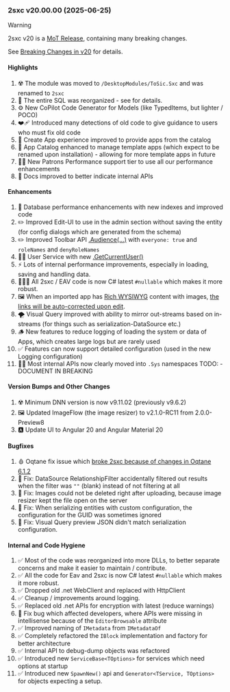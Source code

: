 
### 2sxc v20.00.00 (2025-06-25)

> [!WARNING]
> 2sxc v20 is a [MoT Release](xref:Abyss.Releases.Management.PolicyMot), containing many breaking changes.
>
> See [Breaking Changes in v20](xref:Abyss.Releases.History.V20.Breaking) for details.

#### Highlights

1. ☢️ The module was moved to `/DesktopModules/ToSic.Sxc` and was renamed to `2sxc`
1. 💾 The entire SQL was reorganized - see [](xref:Abyss.Db.ChangesV20) for details.
1. ⚙️ New CoPilot Code Generator for Models (like TypedItems, but lighter / POCO)
1. ❤️‍🩹 Introduced many detections of old code to give guidance to users who must fix old code
1. 🥇 Create App experience improved to provide apps from the catalog
1. 🥇 App Catalog enhanced to manage template apps (which expect to be renamed upon installation) - allowing for more template apps in future
1. 🦸🏼 New Patrons Performance support tier to use all our performance enhancements
1. 📖 Docs improved to better indicate internal APIs

#### Enhancements

1. 💾 Database performance enhancements with new indexes and improved code
1. ✏️ Improved Edit-UI to use in the admin section without saving the entity (for config dialogs which are generated from the schema)
1. ✏️ Improved Toolbar API [.Audience(...)](xref:ToSic.Sxc.Edit.Toolbar.IToolbarBuilder.Audience*) with `everyone: true` and `roleNames` and `denyRoleNames`
1. 👱🏼 User Service with new [.GetCurrentUser()](xref:ToSic.Sxc.Services.IUserService.GetCurrentUser*)
1. ⚡ Lots of internal performance improvements, especially in loading, saving and handling data.
1. 👨🏼‍💻 All 2sxc / EAV code is now C# latest `#nullable` which makes it more robust.
1. 🖼️ When an imported app has [Rich WYSIWYG](xref:Guides.Wysiwyg.Index) content with images, [the links will be auto-corrected upon edit](https://github.com/2sic/2sxc/issues/3645).
1. 🌪️ Visual Query improved with ability to mirror out-streams based on in-streams (for things such as serialization-DataSource etc.)
1. 🪵 New features to reduce logging of loading the system or data of Apps, which creates large logs but are rarely used
1. ✅ Features can now support detailed configuration (used in the new Logging configuration)
1. 🥷🏼 Most internal APIs now clearly moved into `.Sys` namespaces   TODO: - DOCUMENT IN BREAKING

#### Version Bumps and Other Changes

1. ☢️ Minimum DNN version is now v9.11.02 (previously v9.6.2)
1. 🖼️ Updated ImageFlow (the image resizer) to v2.1.0-RC11 from 2.0.0-Preview8
1. 🅰️ Update UI to Angular 20 and Angular Material 20


#### Bugfixes

1. 🩸 Oqtane fix issue which [broke 2sxc because of changes in Oqtane 6.1.2](https://github.com/2sic/2sxc/issues/3643)
1. 🐞 Fix: DataSource RelationshipFilter accidentally filtered out results when the filter was `""` (blank) instead of not filtering at all
1. 🐞 Fix: Images could not be deleted right after uploading, because image resizer kept the file open on the server
1. 🐞 Fix: When serializing entities with custom configuration, the configuration for the GUID was sometimes ignored
1. 🐞 Fix: Visual Query preview JSON didn't match serialization configuration.

#### Internal and Code Hygiene

1. ✅ Most of the code was reorganized into more DLLs, to better separate concerns and make it easier to maintain / contribute.
1. ✅ All the code for Eav and 2sxc is now C# latest `#nullable` which makes it more robust.
1. ✅ Dropped old .net WebClient and replaced with HttpClient
1. ✅ Cleanup / improvements around logging.
1. ✅ Replaced old .net APIs for encryption with latest (reduce warnings)
1. 🐞 Fix bug which affected developers, where APIs were missing in intellisense because of the `EditorBrowsable` attribute
1. ✅ Improved naming of `IMetadata` from `IMetadataOf`
1. ✅ Completely refactored the `IBlock` implementation and factory for better architecture
1. ✅ Internal API to debug-dump objects was refactored
1. ✅ Introduced new `ServiceBase<TOptions>` for services which need options at startup
1. ✅ Introduced new `SpawnNew()` api and `Generator<TService, TOptions>` for objects expecting a setup.


